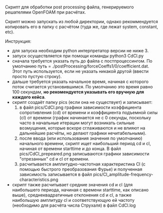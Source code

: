 Скрипт для обработки post processing файла, генерируемого решателями OpenFOAM при расчётах.

Скрипт можно запускать из любой директории, однако рекоммендуется копировать его в папку с расчётом (туда же, где лежат system, constant, etc).

Инструкция:

- для запуска необходим python интерпретатор версии не ниже 3.
- запуск осуществляется при помощи команды python3 CdCl.py
- сначала требуется указать путь до файла с постпроцессингом. По умолчанию путь = ./postProcessing/forceCoeffs1/0/coefficient.dat. Этот путь используется, если не указать никакой другой (ввести просто пустую строку).
- дальше требуется указать начальное время, начиная с которого поток считается установившимся. По умолчанию это время равно 100 секундам, **но рекомендуется указывать его вручную для каждого кейса**.
- скрипт создаёт папку pics (если она не существует) и записывает:
  1) в файл pics/CdCl.png графики зависимости коэффициента сопротивления (cd) от времени и коэффициента подъемной силы (cl) от времени (график начинается не с 0 секунды, поскольку часто в начальные итерации могут возникать сильные возмущения, которые вскоре сглаживаются и не влияют на дальнейшие расчёты, но делают графики нечитабельными).
  2) после ввода (или использования значения по умолчанию) начального времени, скрипт ищет наибольший период cd и cl, начиная от времени starttime и до конца. В файл pics/CdCl_prepeared.png записываются графики зависимости "отрезанных" cd и cl от времени.
  3) расчитывается амплитудно-частотная характеристика Cl (с помощью быстрого преобразования Фурье) и полученная зависимость записывается в файл pics/Cl_amplitude-frequency-characteristics.png
- скрипт также расчитывает средние значения cd и cl (для наибольшего периода, начиная с времени starttime, как описано выше), среднеквадратичные отклонения cd и cl, а также наибольшую амплитуду cl и соответствующую ей частоту (необходимо для расчёта числа Струхаля) в файл CdCl.log
